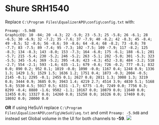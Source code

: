 # Shure SRH1540
Replace `C:\Program Files\EqualizerAPO\config\config.txt` with:
```
Preamp: -5.9dB
GraphicEQ: 10 -84; 20 -4.3; 22 -5.0; 23 -5.3; 25 -5.8; 26 -6.1; 28 -6.5; 30 -6.9; 32 -7.2; 35 -7.6; 37 -7.9; 40 -8.2; 42 -8.3; 45 -8.4; 49 -8.5; 52 -8.6; 56 -8.6; 59 -8.6; 64 -8.4; 68 -8.2; 73 -8.0; 78 -7.7; 83 -7.5; 89 -7.4; 95 -7.3; 102 -7.5; 109 -7.9; 117 -8.2; 125 -8.3; 134 -8.3; 143 -8.0; 153 -7.3; 164 -6.0; 175 -6.1; 188 -6.1; 201 -5.7; 215 -5.4; 230 -5.2; 246 -5.2; 263 -5.1; 282 -5.0; 301 -5.3; 323 -5.5; 345 -5.4; 369 -5.2; 395 -4.8; 423 -4.3; 452 -3.8; 484 -3.2; 518 -2.7; 554 -2.1; 593 -1.6; 635 -1.1; 679 -0.6; 726 -0.2; 777 -0.1; 832 0.0; 890 0.2; 952 0.1; 1019 -0.0; 1090 -0.0; 1167 0.4; 1248 0.9; 1336 1.3; 1429 1.5; 1529 1.5; 1636 1.2; 1751 0.4; 1873 -0.3; 2004 -0.5; 2145 -0.1; 2295 -0.1; 2455 0.1; 2627 0.8; 2811 1.3; 3008 1.3; 3219 0.8; 3444 0.9; 3685 0.9; 3943 1.4; 4219 2.7; 4514 3.9; 4830 5.1; 5168 5.8; 5530 4.5; 5917 0.5; 6331 -1.7; 6775 -1.0; 7249 0.0; 7756 0.3; 8299 -0.4; 8880 -1.6; 9502 -1.1; 10167 0.0; 10879 0.0; 11640 0.0; 12455 0.0; 13327 0.0; 14260 0.0; 15258 0.0; 16326 0.0; 17469 0.0; 18692 0.0; 20000 0.0
```
**OR** if using HeSuVi replace `C:\Program Files\EqualizerAPO\config\HeSuVi\eq.txt` and omit `Preamp: -5.9dB` and instead set Global volume in the UI for both channels to **-59**.
![](https://raw.githubusercontent.com/jaakkopasanen/AutoEq/master/results/Headphone.com/innerfidelity/onear/Shure%20SRH1540/Shure%20SRH1540.png)